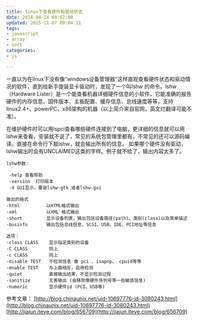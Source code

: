 ```yaml
---
title: linux下查看硬件和驱动状态
date: 2014-04-14 09:02:00
updated: 2015-11-07 09:04:11
tags: 
- javascript
- array
- sort
categories: 
- js

---
```

一直以为在linux下没有像“windows设备管理器”这样直观查看硬件状态和驱动情况的软件，直到给新手提装显卡驱动时，发现了一个叫lshw 的命令。lshw（Hardware Lister）是一个能查看机器详细硬件信息的小软件，它能准确的报告硬件的内存信息、固件版本、主板配置、缓存信息、总线速度等等，支持linux2.4+、powerPC、x86架构的机器（以上简介来自官网，英文烂翻译可能不准）。

在维护硬件时可以用lspci查看哪些硬件连接到了电脑，更详细的信息就可以用lshw来查看，安装就不说了，常见的系统包管理里都有，不常见的还可以源码编译。直接在命令行下敲lshw，就会输出所有的信息。
如果哪个硬件没有驱动，lshw输出时会有UNCLAIMED这类的字样。例子就不给了，输出内容太多了。


<!--more-->


    lshw参数:
    
     -help 查看帮助
     -version  打印版本
     -X GUI显示，要装lshw-gtk 或者lshw-gui
    
    输出的格式
    -html          以HTML格式输出
    -xml           以XML 格式输出
    -short         显示设备列表，输出包括设备路径(path)、类别(class)以及简单描述
    -businfo       输出包括总线信息、SCSI、USB、IDE、PCI地址等信息
    
    选项：
    -class CLASS    显示指定类别的设备
    -C CLASS        同上
    -c CLASS        同上
    -disable TEST   不检测信息 像 pci 、isapnp、 cpuid等等
    -enable TEST    与上面相反，启用检测   
    -quiet          直接输出结果，不显示检测过程
    -sanitize       无害输出 (会移除像硬件序列号等一些敏感信息)
    -numeric        显示硬件id (PCI、USB等)

参考文章：
[http://blog.chinaunix.net/uid-10697776-id-3080243.html](http://blog.chinaunix.net/uid-10697776-id-3080243.html)
[http://jiajun.iteye.com/blog/656709](http://jiajun.iteye.com/blog/656709)


